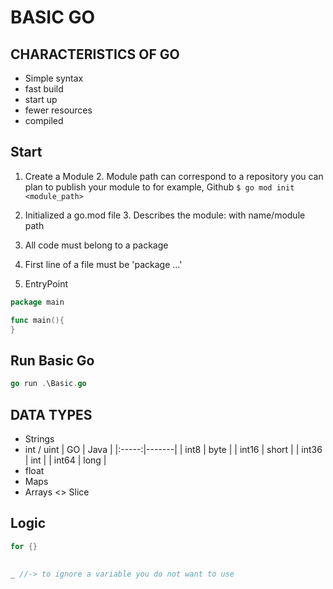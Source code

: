 # BASIC GO

## CHARACTERISTICS OF GO

- Simple syntax
- fast build
- start up 
- fewer resources
- compiled

## Start

1. Create a Module
   2. Module path can correspond to a repository you can plan to publish your module to for example, Github
`$ go mod init <module_path>`

2. Initialized a go.mod file
   3. Describes the module: with name/module path

3. All code must belong to a package
4. First line of a file must be 'package ...'
5. EntryPoint

```Go
package main

func main(){
}
```

## Run Basic Go

```go
go run .\Basic.go
```

## DATA TYPES
- Strings
- int / uint
|  GO   | Java  |
|:-----:|-------|
| int8  | byte  |
| int16 | short |
| int36 | int   |
| int64 | long  |
- float
- Maps
- Arrays <> Slice

## Logic
```go
for {}

```
##
```go
_ //-> to ignore a variable you do not want to use
```